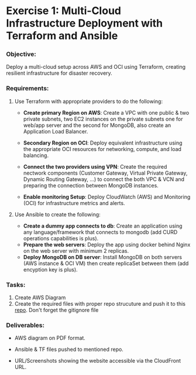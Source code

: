 # Exercise 1: Multi-Cloud Infrastructure Deployment with Terraform and Ansible

### Objective: 
Deploy a multi-cloud setup across AWS and OCI using Terraform, creating resilient infrastructure for disaster recovery.


### Requirements:

1. Use Terraform with appropriate providers to do the following:
    - **Create primary Region on AWS**: Create a VPC with one public & two private subnets, two EC2 instances on the private subnets one for web/app server and the second for MongoDB, also create an Application Load Balancer.

    - **Secondary Region on OCI**: Deploy equivalent infrastructure using the appropriate OCI resources for networking, compute, and load balancing.

    - **Connect the two providers using VPN**: Create the required nectwork components (Customer Gateway, Virtual Private Gateway, Dynamic Routing Gateway, ...) to connect the both VPC & VCN and preparing the connection between MongoDB instances.

    - **Enable monitoring Setup**: Deploy CloudWatch (AWS) and Monitoring (OCI) for infrastructure metrics and alerts.

2. Use Ansible to create the following:
    - **Create a dummy app connects to db**: Create an application using any language/framework that connects to mongodb (add CURD operations capabilities is plus).
    - **Prepare the web servers**: Deploy the app using docker behind Nginx on the web server with minimum 2 replicas.
    - **Deploy MongoDB on DB server**: Install MongoDB on both servers (AWS instance & OCI VM) then create replicaSet between them (add encyption key is plus).

### Tasks:

1. Create AWS Diagram
2. Create the required files with proper repo strucuture and push it to this [repo](https://github.com/EmadGKamel/multi-cloud-infrastructure-deployment-with-terraform-and-ansible). Don't forget the gitignore file

### Deliverables:

- AWS diagram on PDF format.

- Ansible & TF files pushed to mentioned repo.

- URL/Screenshots showing the website accessible via the CloudFront URL.
